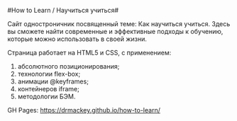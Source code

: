 #How to Learn / Научиться учиться#

Сайт одностроничник посвященный теме: Как научиться учиться.
Здесь вы сможете найти современные и эффективные подходы к обучению,
которые можно использовать в своей жизни.

Страница работает на HTML5 и CSS, с применением:
1. абсолютного позиционирования;
2. технологии flex-box;
3. анимации @keyframes;
4. контейнеров iframe;
5. методологии БЭМ.

GH Pages: https://drmackey.github.io/how-to-learn/
